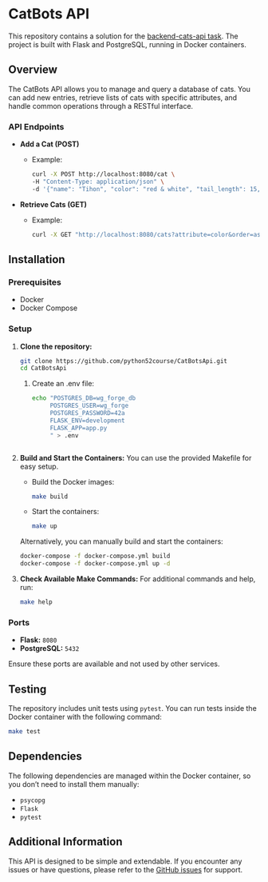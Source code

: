
# CatBots API

This repository contains a solution for the [backend-cats-api task](https://github.com/itc-code/test-assignments/tree/main/backend-cats-api). The project is built with Flask and PostgreSQL, running in Docker containers.

## Overview

The CatBots API allows you to manage and query a database of cats. You can add new entries, retrieve lists of cats with specific attributes, and handle common operations through a RESTful interface.

### API Endpoints

- **Add a Cat (POST)**
  - Example:
    ```sh
    curl -X POST http://localhost:8080/cat \
    -H "Content-Type: application/json" \
    -d '{"name": "Tihon", "color": "red & white", "tail_length": 15, "whiskers_length": 12}'
    ```

- **Retrieve Cats (GET)**
  - Example:
    ```sh
    curl -X GET "http://localhost:8080/cats?attribute=color&order=asc&offset=5&limit=2"
    ```

## Installation

### Prerequisites

- Docker
- Docker Compose

### Setup

1. **Clone the repository:**
   ```sh
   git clone https://github.com/python52course/CatBotsApi.git
   cd CatBotsApi
   ```
   1. Create an .env file:
       ```sh
      echo "POSTGRES_DB=wg_forge_db
            POSTGRES_USER=wg_forge
            POSTGRES_PASSWORD=42a
            FLASK_ENV=development
            FLASK_APP=app.py
            " > .env
   ```

2. **Build and Start the Containers:**
   You can use the provided Makefile for easy setup.

   - Build the Docker images:
     ```sh
     make build
     ```

   - Start the containers:
     ```sh
     make up
     ```

   Alternatively, you can manually build and start the containers:

   ```sh
   docker-compose -f docker-compose.yml build
   docker-compose -f docker-compose.yml up -d
   ```

3. **Check Available Make Commands:**
   For additional commands and help, run:
   ```sh
   make help
   ```

### Ports

- **Flask:** `8080` 
- **PostgreSQL:** `5432`

Ensure these ports are available and not used by other services.

## Testing

The repository includes unit tests using `pytest`. You can run tests inside the Docker container with the following command:

```sh
make test
```

## Dependencies

The following dependencies are managed within the Docker container, so you don’t need to install them manually:

- `psycopg`
- `Flask`
- `pytest`

## Additional Information

This API is designed to be simple and extendable. If you encounter any issues or have questions, please refer to the [GitHub issues](https://github.com/python52course/CatBotsApi/issues) for support.
